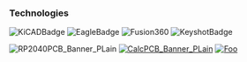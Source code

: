 ### Technologies

![KiCADBadge](https://github.com/nathanhborger/PCB_Portfolio/assets/75147239/ebc853b9-5f93-4297-8019-5d610981e74f)
![EagleBadge](https://github.com/nathanhborger/PCB_Portfolio/assets/75147239/09dd83e0-5e31-4a0b-9758-8d0dff992af9)
![Fusion360](https://github.com/nathanhborger/PCB_Portfolio/assets/75147239/e7324af9-1177-46c3-a05c-bdde1d0f4bd6)
![KeyshotBadge](https://github.com/nathanhborger/PCB_Portfolio/assets/75147239/77a7b579-217f-430e-9ca4-8b2172e381cd)

![RP2040PCB_Banner_PLain](https://github.com/nathanhborger/PCB_Portfolio/assets/75147239/0e204125-1a3e-49ae-a7d1-b96b15ef033d)
[![CalcPCB_Banner_PLain](https://github.com/nathanhborger/PCB_Portfolio/assets/75147239/175b34aa-716b-4364-9b54-2f79a440da4f)](http://google.com.au/)
[![Foo](https://github.com/nathanhborger/PCB_Portfolio/assets/75147239/175b34aa-716b-4364-9b54-2f79a440da4f)](http://google.com.au/)
